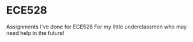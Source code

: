 # ECE528
Assignments I've done for ECE528
For my little underclassmen who may need help in the future!
